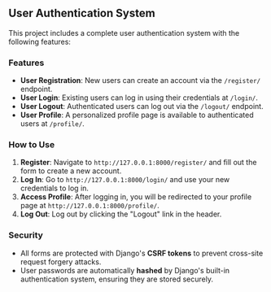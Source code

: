 ## User Authentication System

This project includes a complete user authentication system with the following features:

### Features

- **User Registration**: New users can create an account via the `/register/` endpoint.
- **User Login**: Existing users can log in using their credentials at `/login/`.
- **User Logout**: Authenticated users can log out via the `/logout/` endpoint.
- **User Profile**: A personalized profile page is available to authenticated users at `/profile/`.

### How to Use

1. **Register**: Navigate to `http://127.0.0.1:8000/register/` and fill out the form to create a new account.
2. **Log In**: Go to `http://127.0.0.1:8000/login/` and use your new credentials to log in.
3. **Access Profile**: After logging in, you will be redirected to your profile page at `http://127.0.0.1:8000/profile/`.
4. **Log Out**: Log out by clicking the "Logout" link in the header.

### Security

- All forms are protected with Django's **CSRF tokens** to prevent cross-site request forgery attacks.
- User passwords are automatically **hashed** by Django's built-in authentication system, ensuring they are stored securely.
